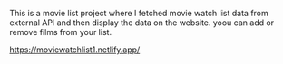 This is a movie list project where I fetched movie watch list data from          
external API and then display the data on the website. yoou can add or remove films from your list.                                                         
 
https://moviewatchlist1.netlify.app/   

